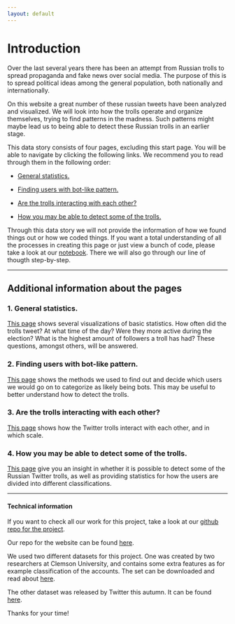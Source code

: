 ```yaml
---
layout: default
---
```


# Introduction
Over the last several years there has been an attempt from Russian trolls to spread propaganda and fake news over social media. The purpose of this is to spread political ideas among the general population, both nationally and internationally.

On this website a great number of these russian tweets have been analyzed and visualized. We will look into how the trolls operate and organize themselves, trying to find patterns in the madness. Such patterns might maybe lead us to being able to detect these Russian trolls in an earlier stage.

This data story consists of four pages, excluding this start page. You will be able to navigate by clicking the following links. We recommend you to read through them in the following order:

- [General statistics.](./generalstats.html)

- [Finding users with bot-like pattern.](./botdeciding.html)

- [Are the trolls interacting with each other?](./interact.html)

- [How you may be able to detect some of the trolls.](./userdetect.html)

Through this data story we will not provide the information of how we found things out or how we coded things. If you want a total understanding of all the processes in creating  this page or just view a bunch of code, please take a look at our [notebook](Insertlink).
There we will also go through our line of thougth step-by-step.


***


## Additional information about the pages

### 1. General statistics.
[This page](./generalstats.html) shows several visualizations of basic statistics. 
How often did the trolls tweet? At what time of the day? Were they more active during the election? What is the highest amount of followers a troll has had?
These questions, amongst others, will be answered.

### 2. Finding users with bot-like pattern.
[This page](./botdeciding.html) shows the methods we used to find out and decide which users we would go on to categorize as likely being bots. This may be useful to better understand how to detect the trolls. 

### 3. Are the trolls interacting with each other?
[This page](./interact.html) shows how the Twitter trolls interact with each other, and in which scale. 

### 4. How you may be able to detect some of the trolls.
[This page](./userdetect.html) give you an insight in whether it is possible to detect some of the Russian Twitter trolls, as well as providing statistics for how the users are divided into different classifications.

***

#### Technical information

If you want to check all our work for this project, take a look at our 
[ github repo for the project](https://github.com/haakonms/ADAproject).

Our repo for the website can be found [here](https://github.com/haakonms/ADAwebsite).

We used two different datasets for this project. One was created by two researchers at Clemson University, and contains some extra features as for example classification of the accounts. The set can be downloaded and read about [here](https://www.kaggle.com/fivethirtyeight/russian-troll-tweets).

The other dataset was released by Twitter this autumn. It can be found [here](https://about.twitter.com/en_us/values/elections-integrity.html#data).

Thanks for your time!